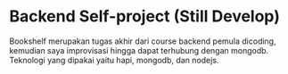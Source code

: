 # Backend Self-project (Still Develop)
Bookshelf merupakan tugas akhir dari course backend pemula dicoding, kemudian saya improvisasi hingga dapat terhubung dengan mongodb.
Teknologi yang dipakai yaitu hapi, mongodb, dan nodejs.
